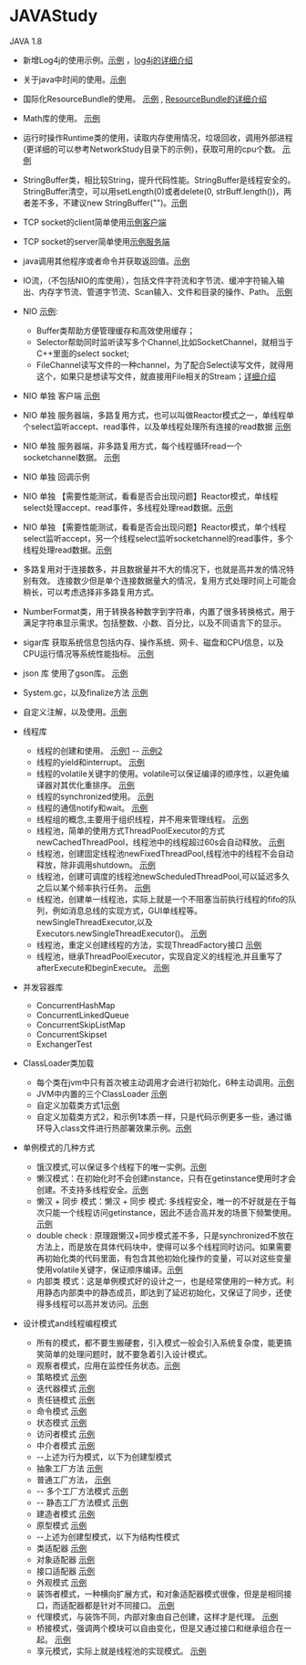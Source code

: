 # JAVAStudy
JAVA 1.8

* 新增Log4j的使用示例。[示例](./src/logStudy/useLog4J.java) ，[log4j的详细介绍](http://blog.51cto.com/ggwhsd/2340510)
* 关于java中时间的使用。[示例](./src/baseAPI/useDate.java)   
* 国际化ResourceBundle的使用。 [示例](./src/baseAPI/useResourceBundle.java) ,  [ResourceBundle的详细介绍](http://blog.51cto.com/ggwhsd/2340539)
* Math库的使用。  [示例](./src/baseAPI/useMath) 
* 运行时操作Runtime类的使用，读取内存使用情况，垃圾回收，调用外部进程(更详细的可以参考NetworkStudy目录下的示例)，获取可用的cpu个数。 [示例](./src/baseAPI/useRuntime)
* StringBuffer类，相比较String，提升代码性能。StringBuffer是线程安全的。 StringBuffer清空，可以用setLength(0)或者delete(0, strBuff.length())，两者差不多，不建议new StringBuffer("")。[示例](./src/baseAPI/useStringBuffer.java)
* TCP socket的client简单使用[示例客户端](./src/NetworkStudy/TcpTest.java)
* TCP socket的server简单使用[示例服务端](./src/NetworkStudy/Server.java)
* java调用其他程序或者命令并获取返回值。[示例](./src/NetworkStudy/NetStat.java)
* IO流，（不包括NIO的库使用），包括文件字符流和字节流、缓冲字符输入输出、内存字节流、管道字节流、Scan输入、文件和目录的操作、Path。 [示例](./src/baseAPI/useIO.java)
* NIO [示例](./src/baseAPI/useNIO.java):
  * Buffer类帮助方便管理缓存和高效使用缓存；
  * Selector帮助同时监听读写多个Channel,比如SocketChannel，就相当于C++里面的select socket;
  * FileChannel读写文件的一种channel，为了配合Select读写文件，就得用这个，如果只是想读写文件，就直接用File相关的Stream；[详细介绍](http://blog.51cto.com/ggwhsd/2341370)

* NIO 单独 客户端 [示例](./src/NIOStudy/Client.java)
* NIO 单独 服务器端，多路复用方式，也可以叫做Reactor模式之一，单线程单个select监听accept、read事件，以及单线程处理所有连接的read数据 [示例](./src/NIOStudy/Server.java)
* NIO 单独 服务器端，非多路复用方式，每个线程循环read一个socketchannel数据。  [示例](./src/NIOStudy/ServerThread.java)
* NIO 单独 回调示例
* NIO 单独 【需要性能测试，看看是否会出现问题】Reactor模式，单线程select处理accept、read事件，多线程处理read数据。[示例](./src/NIOStudy/Rector/ReactorMultiThreadServer.java)
* NIO 单独 【需要性能测试，看看是否会出现问题】Reactor模式，单个线程select监听accept，另一个线程select监听socketchannel的read事件，多个线程处理read数据。[示例](./src/NIOStudy/Rector/MainSubReactorMultiThreadServer.java)
* 多路复用对于连接数多，并且数据量并不大的情况下，也就是高并发的情况特别有效。 连接数少但是单个连接数据量大的情况，复用方式处理时间上可能会稍长，可以考虑选择非多路复用方式。

* NumberFormat类，用于转换各种数字到字符串，内置了很多转换格式，用于满足字符串显示需求。包括整数、小数、百分比，以及不同语言下的显示。
* sigar库 获取系统信息包括内存、操作系统、网卡、磁盘和CPU信息，以及CPU运行情况等系统性能指标。 [示例](./src/baseAPI/useSigar.java) 
* json 库 使用了gson库。 [示例](./src/baseAPI/gsonBase.java)
* System.gc，以及finalize方法 [示例](./src/baseAPI/useSystem.java)
* 自定义注解，以及使用。[示例](./src/AnnotationStudy/AnnotationTest.java)

* 线程库
   * 线程的创建和使用。 [示例1](./concurrent/Thread_01/RunnableTest.java) -- [示例2](./concurrent/Thread_01/ThreadCreateTest.java)
   * 线程的yield和interrupt。 [示例](./concurrent/Thread_02/yieldAndInterruptTest.java)
   * 线程的volatile关键字的使用。volatile可以保证编译的顺序性，以避免编译器对其优化重排序。 [示例](./concurrent/Thread_03/violateStudy.java)
   * 线程的synchronized使用。 [示例](./concurrent/synchronizedStudy/toy.java)
   * 线程的通信notify和wait。 [示例](./concurrent/Thread_03/notifyWaitStudy.java)
   * 线程组的概念,主要用于组织线程，并不用来管理线程。 [示例](./concurrent/Thread_03/ThreadGroupStudy.java)
   * 线程池，简单的使用方式ThreadPoolExecutor的方式newCachedThreadPool，线程池中的线程超过60s会自动释放。  [示例](./concurrent/ThreadPoolTest/Run1.java)
   * 线程池，创建固定线程池newFixedThreadPool,线程池中的线程不会自动释放，除非调用shutdown。 [示例](./concurrent/ThreadPoolTest/Run2.java)
   * 线程池，创建可调度的线程池newScheduledThreadPool,可以延迟多久之后以某个频率执行任务。 [示例](./concurrent/ThreadPoolTest/Run3.java)
   * 线程池，创建单一线程池，实际上就是一个不阻塞当前执行线程的fifo的队列，例如消息总线的实现方式，GUI单线程等。newSingleThreadExecutor,以及Executors.newSingleThreadExecutor()。 [示例](./concurrent/ThreadPoolTest/Run4.java)
   * 线程池，重定义创建线程的方法，实现ThreadFactory接口 [示例](./concurrent/ThreadPoolTest2/test.java)
   * 线程池，继承ThreadPoolExecutor，实现自定义的线程池,并且重写了afterExecute和beginExecute。 [示例](./concurrent/ThreadPoolTest3/)
   
* 并发容器库
   * ConcurrentHashMap
   * ConcurrentLinkedQueue
   * ConcurrentSkipListMap
   * ConcurrentSkipset
   * ExchangerTest
   

* ClassLoader类加载
   * 每个类在jvm中只有首次被主动调用才会进行初始化，6种主动调用。[示例](./src/classLoaderStudy/ClassInit1.java)
   * JVM中内置的三个ClassLoader [示例](./src/ClassLoaderStudy/classLoaderTest.java)
   * 自定义加载类方式1[示例](./src/ClassLoaderStudy/MyClassLoader.java)
   * 自定义加载类方式2，和示例1本质一样，只是代码示例更多一些，通过循环导入class文件进行热部署效果示例。[示例](./src/OtherPorjects/NIO/src/classLoader/LoaderTest.java)

* 单例模式的几种方式
   * 饿汉模式,可以保证多个线程下的唯一实例。[示例](./src/DesignPattern/Sigleton/Singleton01.java)
   * 懒汉模式：在初始化时不会创建instance，只有在getinstance使用时才会创建。不支持多线程安全。[示例](./src/DesignPattern/Sigleton/Singleton02.java)
   * 懒汉 + 同步 模式：懒汉 + 同步 模式: 多线程安全，唯一的不好就是在于每次只能一个线程访问getinstance，因此不适合高并发的场景下频繁使用。 [示例](./src/DesignPattern/Sigleton/Singleton03.java)
   * double check : 原理跟懒汉+同步模式差不多，只是synchronized不放在方法上，而是放在具体代码块中，使得可以多个线程同时访问。如果需要再初始化类的代码里面，有包含其他初始化操作的变量，可以对这些变量使用volatile关键字，保证顺序编译。[示例](./src/DesignPattern/Sigleton/Singleton04.java)
   * 内部类 模式：这是单例模式好的设计之一，也是经常使用的一种方式。利用静态内部类中的静态成员，即达到了延迟初始化，又保证了同步，还使得多线程可以高并发访问。[示例](./src/DesignPattern/Sigleton/Singleton05.java)

* 设计模式and线程编程模式
   * 所有的模式，都不要生搬硬套，引入模式一般会引入系统复杂度，能更搞笑简单的处理问题时，就不要急着引入设计模式。
   * 观察者模式，应用在监控任务状态。[示例](./src/DesignPattern/ObservePattern/TestObservableThread.java)
   * 策略模式 [示例](./src/DesignPattern/Strategy/StrategyTest.java)
   * 迭代器模式 [示例](./src/DesignPattern/IteratorPattern/MyIterator.java)
   * 责任链模式 [示例](./src/DesignPattern/HandlerChain/HandleChainTest.java)
   * 命令模式 [示例](./src/DesignPattern/Command/CommandTest.java)
   * 状态模式 [示例](./src/DesignPattern/StatePattern/StateTest.java)
   * 访问者模式 [示例](./src/DesignPattern/VisitorPattern/VisitorTest.java)
   * 中介者模式 [示例](./src/DesignPattern/MediatorPattern/MediatorTest.java)
   * --上述为行为模式，以下为创建型模式
   * 抽象工厂方法 [示例](./src/DesignPattern/AbstractFactory/usePattern.java)
   * 普通工厂方法， [示例](./src/DesignPattern/FactoryPattern/uesPattern.java)
   * -- 多个工厂方法模式 [示例](./src/DesignPattern/FactoryPattern/ShapeFactory_MultiMedod.java)
   * -- 静态工厂方法模式 [示例](./src/DesignPattern/FactoryPattern/ShapeFactory_staticMedod.java)
   * 建造者模式 [示例](./src/DesignPattern/Builder/BuilderTest.java)
   * 原型模式 [示例](./src/DesignPattern/Prototype/PrototypeTest.java)
   * --上述为创建型模式，以下为结构性模式
   * 类适配器 [示例](./src/DesignPattern/Adapter/AdapterTestOne.java)
   * 对象适配器 [示例](./src/DesignPattern/Adapter/AdapterTwoOne.java)
   * 接口适配器 [示例](./src/DesignPattern/AdapterInterfaces/AdapterTest.java)
   * 外观模式 [示例](./src/DesignPattern/Facade/FacadeTest.java)
   * 装饰者模式，一种横向扩展方式，和对象适配器模式很像，但是是相同接口，而适配器都是针对不同接口。 [示例](./src/DesignPattern/Decorator/DecoratorTest.java)
   * 代理模式，与装饰不同，内部对象由自己创建，这样才是代理。 [示例](./src/DesignPattern/Proxy/ProxyTest.java)
   * 桥接模式，强调两个模块可以自由变化，但是又通过接口和继承组合在一起。 [示例](./src/DesignPattern/Bridge/BridgeTest.java)
   * 享元模式，实际上就是线程池的实现模式。 [示例](./src/DesignPattern/Flyweight/FlyweightTest.java)
   
   
   